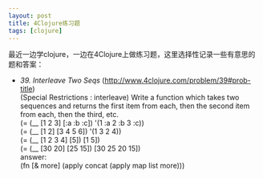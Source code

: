 ```yaml
---
layout: post
title: 4Clojure练习题
tags: [clojure]
---
```


最近一边学clojure，一边在4Clojure上做练习题，这里选择性记录一些有意思的题和答案：

* _39. Interleave Two Seqs_ (http://www.4clojure.com/problem/39#prob-title)   
  <span style="color:read">(Special Restrictions : interleave)</span>
  Write a function which takes two sequences and returns the first item from each, then the second item from each, then the third, etc.   
  (= (__ \[1 2 3\] \[:a :b :c\]) '(1 :a 2 :b 3 :c))  
  (= (__ \[1 2\] \[3 4 5 6\]) '(1 3 2 4))  
  (= (__ \[1 2 3 4\] \[5\]) \[1 5\])  
  (= (__ \[30 20\] \[25 15\]) \[30 25 20 15\])  
  answer:   
  (fn \[&amp; more\] (apply concat (apply map list more)))




